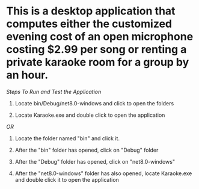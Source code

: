 # This is a desktop application that computes either the customized evening cost of an open microphone costing $2.99 per song or renting a private karaoke room for a group by an hour.



*Steps To Run and Test the Application*

1. Locate bin/Debug/net8.0-windows and click to open the folders

2. Locate Karaoke.exe and double click to open the application 

*OR*

1. Locate the folder named "bin" and click it.

2. After the "bin" folder has opened, click on "Debug" folder

3. After the "Debug" folder has opened, click on "net8.0-windows"

4. After the "net8.0-windows" folder has also opened, locate Karaoke.exe and double click it to open the application
